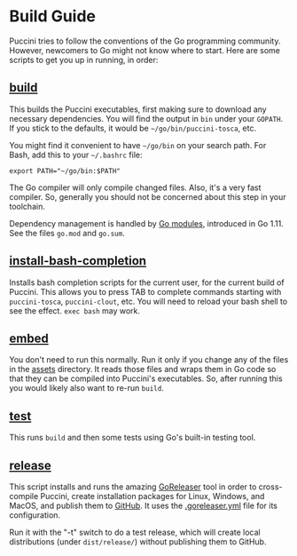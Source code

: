 Build Guide
===========

Puccini tries to follow the conventions of the Go programming community. However, newcomers to Go
might not know where to start. Here are some scripts to get you up in running, in order:

[build](build)
--------------

This builds the Puccini executables, first making sure to download any necessary dependencies.
You will find the output in `bin` under your `GOPATH`. If you stick to the defaults, it would
be `~/go/bin/puccini-tosca`, etc.

You might find it convenient to have `~/go/bin` on your search path. For Bash, add this to your
`~/.bashrc` file:

    export PATH="~/go/bin:$PATH" 

The Go compiler will only compile changed files. Also, it's a very fast compiler. So, generally you
should not be concerned about this step in your toolchain.

Dependency management is handled by [Go modules](https://github.com/golang/go/wiki/Modules),
introduced in Go 1.11. See the files `go.mod` and `go.sum`.

[install-bash-completion](install-bash-completion)
--------------------------------------------------

Installs bash completion scripts for the current user, for the current build of Puccini. This allows
you to press TAB to complete commands starting with `puccini-tosca`, `puccini-clout`, etc. You will
need to reload your bash shell to see the effect. `exec bash` may work.

[embed](embed)
--------------

You don't need to run this normally. Run it only if you change any of the files in the
[assets](../assets/) directory. It reads those files and wraps them in Go code so that they can be
compiled into Puccini's executables. So, after running this you would likely also want to re-run
`build`.

[test](test)
------------

This runs `build` and then some tests using Go's built-in testing tool.

[release](release)
------------------

This script installs and runs the amazing [GoReleaser](https://goreleaser.com/) tool in order to
cross-compile Puccini, create installation packages for Linux, Windows, and MacOS, and publish them
to [GitHub](https://github.com/tliron/puccini/releases). It uses the
[.goreleaser.yml](../.goreleaser.yml) file for its configuration.

Run it with the "-t" switch to do a test release, which will create local distributions (under
`dist/release/`) without publishing them to GitHub.
